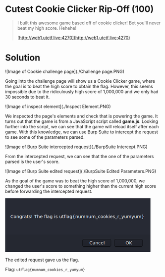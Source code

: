 # Cutest Cookie Clicker Rip-Off (100)

> I built this awesome game based off of cookie clicker! Bet you'll never beat my high score. Hehehe!
>
> [http://web1.utctf.live:4270](http://web1.utctf.live:4270)

# Solution

![Image of Cookie challenge page](./Challenge page.PNG)

Going into the challenge page will show us a Cookie Clicker game, where the goal is to beat the high score to obtain the flag. However, this seems impossible due to the ridiculously high score of 1,000,000 and we only had 30 seconds to beat it. 

![Image of inspect element](./Inspect Element.PNG)

We inspected the page's elements and check that is powering the game. It turns out that the game is from a JavaScript script called **game.js**. Looking further into the script, we can see that the game will reload itself after each game. With this knowledge, we can use Burp Suite to intercept the request to see some of the parameters parsed. 

![Image of Burp Suite intercepted request](./BurpSuite Intercept.PNG)

From the intercepted request, we can see that the one of the parameters parsed is the user's score. 

![Image of Burp Suite edited request](./BurpSuite Edited Parameters.PNG)

As the goal of the game was to beat the high score of 1,000,000, we changed the user's score to something higher than the current high score before forwarding the intercepted request. 

![Image of flag](./Flag.PNG)

The edited request gave us the flag.

Flag: `utflag{numnum_cookies_r_yumyum}`
